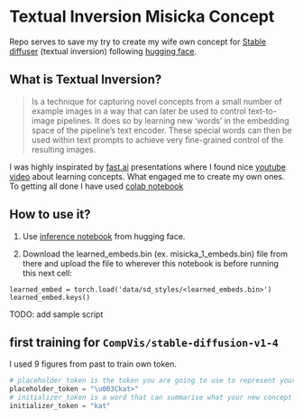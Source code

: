 # Textual Inversion Misicka Concept

Repo serves to save my try to create my wife own concept for [Stable diffuser](https://huggingface.co/CompVis/stable-diffusion-v1-4) (textual inversion) following [hugging face](https://huggingface.co/docs/diffusers/training/text_inversion).

## What is Textual Inversion?

> Is a technique for capturing novel concepts from a small number of example images in a way that can later be used to control text-to-image pipelines. It does so by learning new ‘words’ in the embedding space of the pipeline’s text encoder. These special words can then be used within text prompts to achieve very fine-grained control of the resulting images.

I was highly inspirated by [fast.ai](https://www.fast.ai/) presentations where I found nice [youtube video](https://www.youtube.com/watch?v=0_BBRNYInx8) about learning concepts. What engaged me to create my own ones. To getting all done I have used [colab notebook](https://colab.research.google.com/github/huggingface/notebooks/blob/main/diffusers/sd_textual_inversion_training.ipynb)

## How to use it?

  1. Use [inference notebook](https://colab.research.google.com/github/huggingface/notebooks/blob/main/diffusers/stable_conceptualizer_inference.ipynb) from hugging face.

2. Download the learned_embeds.bin (ex. misicka_1_embeds.bin) file from there and upload the file to wherever this notebook is before running this next cell:

  ```pyhton
  learned_embed = torch.load('data/sd_styles/<learned_embeds.bin>') 
  learned_embed.keys()
  ```
  TODO: add sample script

## first training for `CompVis/stable-diffusion-v1-4`

I used 9 figures from past to train own token.

```python
# placeholder_token is the token you are going to use to represent your new concept (so when you prompt the model, you will say "A `<my-placeholder-token>` in an amusement park"). We use angle brackets to differentiate a token from other words/tokens, to avoid collision.
placeholder_token = "\u003Ckat>"
# initializer_token is a word that can summarise what your new concept is, to be used as a starting point
initializer_token = "kat"
```

